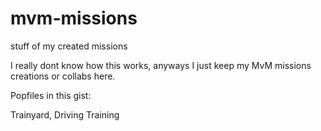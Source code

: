 # mvm-missions
stuff of my created missions

I really dont know how this works, anyways I just keep my MvM missions creations or collabs here.

Popfiles in this gist:

Trainyard, Driving Training
